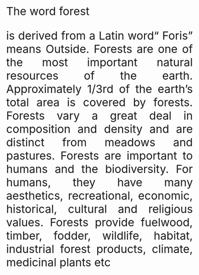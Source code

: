 <html>
<head>
<style>
a{width:300px;height:250px;}
html{text-align:center;}
p{float-right;font-size:30px;text-align:justify;}
</style> </head>
<body>
  <br><br>
  <a href src="https://www.youtube.com/watch?v=MtAdXbCujGk"></a><br><br>
<p float-right>The word forest</p> <p>is derived from a Latin word“ Foris” means Outside. Forests are one of the most important natural resources of the
earth. Approximately 1/3rd of the earth’s total area is covered by forests. Forests vary a great deal in composition and density and are distinct from meadows and pastures.
Forests are important to humans and the biodiversity. For humans, they have many aesthetics, recreational, economic, historical, cultural and religious values. Forests provide 
fuelwood, timber, fodder, wildlife, habitat, industrial forest products, climate, medicinal plants etc</p>

